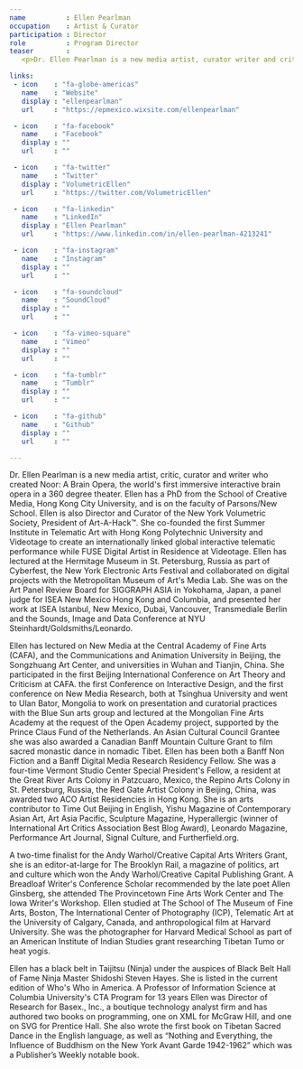 ```yaml
---
name          : Ellen Pearlman
occupation    : Artist & Curator
participation : Director
role          : Program Director
teaser        :
   <p>Dr. Ellen Pearlman is a new media artist, curator writer and critic. A Fulbright World Learning Specialist in Art, New Media and Technology, she received a prestigious European Union Vertigo STARTS Laureate Award to develop her new AI Brain Opera, based on the work of her first brain Opera “Noor”, an interactive immersive performance in a 360&deg; theater. Ellen is on faculty at Parsons/New School University, and Senior Assistant Research Professor at RISEBA University in Riga, Latvia, and a contributing editor to Performance Arts Journal (MIT Press). She is also President of Art-A-Hack&trade; and Director of the Volumetric Society of New York.</p>

links:
 - icon    : "fa-globe-americas"
   name    : "Website"
   display : "ellenpearlman"
   url     : "https://epmexico.wixsite.com/ellenpearlman"

 - icon    : "fa-facebook"
   name    : "Facebook"
   display : ""
   url     : ""

 - icon    : "fa-twitter"
   name    : "Twitter"
   display : "VolumetricEllen"
   url     : "https://twitter.com/VolumetricEllen"

 - icon    : "fa-linkedin"
   name    : "LinkedIn"
   display : "Ellen Pearlman"
   url     : "https://www.linkedin.com/in/ellen-pearlman-4213241"

 - icon    : "fa-instagram"
   name    : "Instagram"
   display : ""
   url     : ""

 - icon    : "fa-soundcloud"
   name    : "SoundCloud"
   display : ""
   url     : ""

 - icon    : "fa-vimeo-square"
   name    : "Vimeo"
   display : ""
   url     : ""

 - icon    : "fa-tumblr"
   name    : "Tumblr"
   display : ""
   url     : ""

 - icon    : "fa-github"
   name    : "Github"
   display : ""
   url     : ""

---
```

Dr. Ellen Pearlman is a new media artist, critic, curator and writer who created Noor: A Brain Opera, the world's first immersive interactive brain opera in a 360 degree theater. Ellen has a PhD from the School of Creative Media, Hong Kong City University, and is on the faculty of Parsons/New School.  Ellen is also Director and Curator of the New York Volumetric Society, President of Art-A-Hack&trade;. She co-founded the first Summer Institute in Telematic Art with Hong Kong Polytechnic University and Videotage to create an internationally linked global interactive telematic performance while FUSE Digital Artist in Residence at Videotage. Ellen has lectured at the Hermitage Museum in St. Petersburg, Russia as part of Cyberfest, the New York Electronic Arts Festival and collaborated on digital projects with the Metropolitan Museum of Art's Media Lab. She was on the Art Panel Review Board for SIGGRAPH ASIA in Yokohama, Japan, a panel judge for ISEA New Mexico Hong Kong and Columbia, and presented her work at ISEA Istanbul, New Mexico, Dubai, Vancouver, Transmediale Berlin and the Sounds, Image and Data Conference at NYU Steinhardt/Goldsmiths/Leonardo.

Ellen has lectured on New Media at the Central Academy of Fine Arts (CAFA), and the Communications and Animation University in Beijing, the Songzhuang Art Center, and universities in Wuhan and Tianjin, China. She participated in the first Beijing International Conference on Art Theory and Criticism at CAFA. the first Conference on Interactive Design, and the first conference on New Media Research, both at Tsinghua University and went to Ulan Bator, Mongolia to work on presentation and curatorial practices with the Blue Sun arts group and lectured at the Mongolian Fine Arts Academy  at the request of the Open Academy project, supported by the Prince Claus Fund of the Netherlands.  An Asian Cultural Council Grantee she was also awarded a Canadian Banff Mountain Culture Grant to film sacred monastic dance in nomadic Tibet. Ellen has been both a Banff Non Fiction and a Banff Digital Media Research Residency Fellow.  She was a four-time Vermont Studio Center Special President's Fellow, a resident at the Great River Arts Colony in Patzcuaro, Mexico, the Repino Arts Colony in St. Petersburg, Russia, the Red Gate Artist Colony in Beijing, China, was awarded two ACO Artist Residencies in Hong Kong. She is an arts contributor to Time Out Beijing in English, Yishu Magazine of Contemporary Asian Art, Art Asia Pacific, Sculpture Magazine, Hyperallergic (winner of International Art Critics Association Best Blog Award), Leonardo Magazine, Performance Art Journal, Signal Culture, and Furtherfield.org. 

A two-time finalist for the Andy Warhol/Creative Capital Arts Writers Grant, she is an editor-at-large for The Brooklyn Rail, a magazine of politics, art and culture which won the Andy Warhol/Creative Capital Publishing Grant. A Breadloaf Writer's Conference Scholar recommended by the late poet Allen Ginsberg, she attended The Provincetown Fine Arts Work Center and The Iowa Writer's Workshop. Ellen studied at The School of The Museum of Fine Arts, Boston, The International Center of Photography (ICP), Telematic Art at the University of Calgary, Canada, and anthropological film at Harvard University. She was the photographer for Harvard Medical School as part of an American Institute of Indian Studies grant researching Tibetan Tumo or heat yogis.

Ellen has a black belt in Taijitsu (Ninja) under the auspices of Black Belt Hall of Fame Ninja Master Shidoshi Steven Hayes. She is listed in the current edition of Who's Who in America. A Professor of Information Science at Columbia University's CTA Program for 13 years Ellen was Director of Research for Basex., Inc., a boutique technology analyst firm and has authored two books on programming, one on XML for McGraw Hill, and one on SVG for Prentice Hall. She also wrote the first book on Tibetan Sacred Dance in the English language, as well as “Nothing and Everything, the Influence of Buddhism on the New York Avant Garde 1942-1962” which was a Publisher’s Weekly notable book.